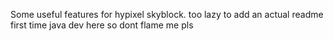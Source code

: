 Some useful features for hypixel skyblock.
too lazy to add an actual readme
first time java dev here so dont flame me pls
